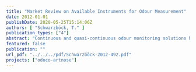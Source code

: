 ```yaml
---
title: "Market Review on Available Instruments for Odour Measurement"
date: 2012-01-01
publishDate: 2020-05-25T15:14:06Z
authors: [ "Schwarzböck, T." ]
publication_types: ["4"]
abstract: "Continuous and quasi-continuous odour monitoring solutions have the potential to provide essential tools to support the whole odour control procedure in sewer networks. Hence, there is a need for continuous measurement and supervision of odour emissions with technical measurement systems. Objective of this investigation is the identification of instruments on the market which have the potential to be applied for odour monitoring from wastewater collection systems or wastewater treatment works. Generally one can distinguish between following methods of odour measurement: (i) Sensory methods: Measurement of odour concentration by olfactometry (evaluation by human noses), (ii) Analytical methods: (ii a) Selected sensors: Measurement of specific single odorants or surrogate parameters (e.g. H2S-measurement) (ii b). Gas chromatography, mass spectrometry, optical sensors: Measurement or quantification of a spectrum of several gas components, (ii c) Multigas-sensor arrays: Measurement of overall odour parameters by means of unspecific, broadband multigas-sensor arrays. Only the mentioned analytical methods provide the possibility of continuous measurements. They however do not all consider the sensory component of odour (perceived effect). Within this report methods (ii b) and (ii c) will be covered. The report provides an introduction to the principle of measurement, briefly discussing examples of sampling methods and data analysis methods and gives lists of collected odour monitoring systems, tabulary providing specifications from literature, manufactures and vendors."
featured: false
publication: ""
url_pdf: "../../../pdf/Schwarzböck-2012-492.pdf"
projects: ["odoco-artnose"]
---
```


